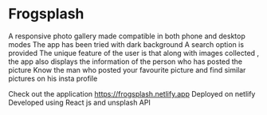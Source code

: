 # Frogsplash
A responsive photo gallery made compatible in both phone and desktop modes
The app has been tried with dark background
A search option is provided
The unique feature of the user is that along with images collected , the app also displays the information of the person who has posted the picture
Know the man who posted your favourite picture and find similar pictures on his insta profile

Check out the application https://frogsplash.netlify.app
Deployed on netlify 
Developed using React js and unsplash API
